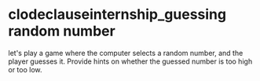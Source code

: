 # clodeclauseinternship_guessing random number
let's play a game where the computer selects a random number, and the player
guesses it. Provide hints on whether the guessed number is too high or too low.
